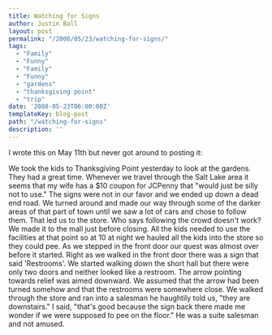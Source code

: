 ```yaml
---
title: Watching for Signs
author: Justin Ball
layout: post
permalink: "/2008/05/23/watching-for-signs/"
tags:
  - "Family"
  - "Funny"
  - "Family"
  - "Funny"
  - "gardens"
  - "thanksgiving point"
  - "trip"
date: '2008-05-23T06:00:00Z'
templateKey: blog-post
path: "/watching-for-signs"
description: ''
---
```


I wrote this on May 11th but never got around to posting it:

We took the kids to Thanksgiving Point yesterday to look at the gardens. They had a great time. Whenever we travel through the Salt Lake area it seems that my wife has a $10 coupon for JCPenny
that "would just be silly not to use." The signs were not in our favor and we ended up down a dead end road. We turned around and made our way through some of the darker areas of that part
of town until we saw a lot of cars and chose to follow them. That led us to the store. Who says following the crowd doesn't work? We made it to the mall just before closing.
All the kids needed to use the facilities at that point so at 10 at night we hauled all the kids into the store so they could pee. As we stepped in the front door our quest
was almost over before it started. Right as we walked in the front door there was a sign that said 'Restrooms'. We started walking down the short hall but there were only two doors
and neither looked like a restroom. The arrow pointing towards relief was aimed downward. We assumed that the arrow had been turned somehow and that the restrooms were somewhere close.
We walked through the store and ran into a salesman he haughtily told us, "they are downstairs." I said, "that's good because the sign back there made me wonder if we were supposed to pee on the floor." He was a suite salesman and not amused.
